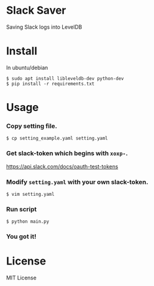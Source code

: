 # Slack Saver

Saving Slack logs into LevelDB

# Install

In ubuntu/debian

```
$ sudo apt install libleveldb-dev python-dev
$ pip install -r requirements.txt
```

# Usage

### Copy setting file.

```
$ cp setting_example.yaml setting.yaml
```

### Get slack-token which begins with `xoxp-`.
https://api.slack.com/docs/oauth-test-tokens

### Modify `setting.yaml` with your own slack-token.

```
$ vim setting.yaml
```

### Run script

```
$ python main.py
```

### You got it!

# License

MIT License
